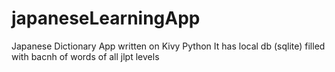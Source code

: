 # japaneseLearningApp
Japanese Dictionary App written on Kivy Python 
It has local db (sqlite) filled with bacnh of words of all jlpt levels
